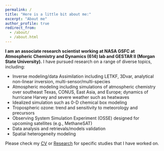 ```yaml
---
permalink: /
title: "Here is a little bit about me:"
excerpt: "About me"
author_profile: true
redirect_from: 
  - /about/
  - /about.html
---
```

__I am an associate research scientist working at NASA GSFC at Atmospheric Chemistry and Dynamics (614) lab and GESTAR II (Morgan State University).__
I have pursued research on a range of diverse topics, including:

- Inverse modeling/data Assimilation including LETKF, 3Dvar, analytical non-linear inversion, multi-sensor/multi-species
- Atmospheric modeling including simulations of atmospheric chemistry over southeast Texas, CONUS, East Asia, and Europe; dynamics of hurricane Harvey and severe weather such as heatwaves
- Idealized simulation such as 0-D chemical box modeling
- Tropospheric ozone: trend and sensitivity to meteorology and precursors
- Observing System Simulation Experiment (OSSE) designed for upcoming satellites (e.g., MethaneSAT)
- Data analysis and retrievals/models validation
- Spatial heterogeneity modeling

Please check my [CV](cv) or [Research](Research) for specific studies that I have worked on.

